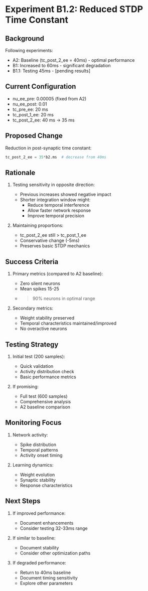 # Experiment B1.2: Reduced STDP Time Constant

## Background
Following experiments:
- A2: Baseline (tc_post_2_ee = 40ms) - optimal performance
- B1: Increased to 60ms - significant degradation
- B1.1: Testing 45ms - [pending results]

## Current Configuration
- nu_ee_pre: 0.00005 (fixed from A2)
- nu_ee_post: 0.01
- tc_pre_ee: 20 ms
- tc_post_1_ee: 20 ms
- tc_post_2_ee: 40 ms → 35 ms

## Proposed Change
Reduction in post-synaptic time constant:
```python
tc_post_2_ee = 35*b2.ms  # decrease from 40ms
```

## Rationale
1. Testing sensitivity in opposite direction:
   - Previous increases showed negative impact
   - Shorter integration window might:
     * Reduce temporal interference
     * Allow faster network response
     * Improve temporal precision

2. Maintaining proportions:
   - tc_post_2_ee still > tc_post_1_ee
   - Conservative change (-5ms)
   - Preserves basic STDP mechanics

## Success Criteria
1. Primary metrics (compared to A2 baseline):
   - Zero silent neurons
   - Mean spikes 15-25
   - >90% neurons in optimal range

2. Secondary metrics:
   - Weight stability preserved
   - Temporal characteristics maintained/improved
   - No overactive neurons

## Testing Strategy
1. Initial test (200 samples):
   - Quick validation
   - Activity distribution check
   - Basic performance metrics

2. If promising:
   - Full test (600 samples)
   - Comprehensive analysis
   - A2 baseline comparison

## Monitoring Focus
1. Network activity:
   - Spike distribution
   - Temporal patterns
   - Activity onset timing

2. Learning dynamics:
   - Weight evolution
   - Synaptic stability
   - Response characteristics

## Next Steps
1. If improved performance:
   - Document enhancements
   - Consider testing 32-33ms range

2. If similar to baseline:
   - Document stability
   - Consider other optimization paths

3. If degraded performance:
   - Return to 40ms baseline
   - Document timing sensitivity
   - Explore other parameters